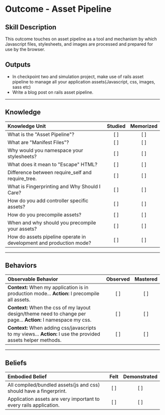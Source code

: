 # Outcome - Asset Pipeline

Skill Description
----------
This outcome touches on asset pipeline as a tool and mechanism by which Javascript files, stylesheets, and images are processed and prepared for use by the browser.

Outputs
----------
- In checkpoint two and simulation project, make use of rails asset pipeline to manage all your application assets(Javascript, css, images, sass etc)
- Write a blog post on rails asset pipeline.


----------
## **Knowledge**


| Knowledge Unit   |      Studied      | Memorized |
|:-------------|:------------------:|:--------:|
| What is the "Asset Pipeline"? | [ ] | [ ]  |
| What are "Manifest Files"? | [ ] | [ ]  |
| Why would you namespace your stylesheets? | [ ] | [ ]  |
| What does it mean to "Escape" HTML? | [ ] | [ ]  |
| Difference between require_self and require_tree. | [ ] | [ ]  |
| What is Fingerprinting and Why Should I Care? | [ ] | [ ]  |
| How do you add controller specific assets? | [ ] | [ ]  |
| How do you precompile assets? | [ ] | [ ]  |
| When and why should you precompile your assets? | [ ] | [ ]  |
| How do assets pipeline operate in development and production mode? | [ ] | [ ]  |



----------


## **Behaviors**


| Observable Behavior   |      Observed      | Mastered |
|:-------------|:------------------:|:--------:|
| **Context:** When my application is in production mode... **Action:** I precompile all assets. | [ ] | [ ]  |
| **Context:** When the css of my layout design/theme need to change per page... **Action:** I namespace my css. | [ ] | [ ]  |
| **Context:** When adding css/javascripts to my views... **Action:** I use the provided assets helper methods. | [ ] | [ ]  |



----------


## **Beliefs**


| Embodied Belief   |      Felt      | Demonstrated |
|:-------------|:------------------:|:--------:|
| All compiled/bundled assets(js and css) should have a fingerprint. | [ ] | [ ]  |
| Application assets are very important to every rails application. | [ ] | [ ]  |
